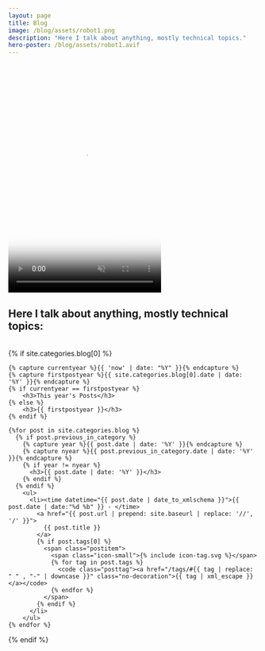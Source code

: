 ```yaml
---
layout: page
title: Blog
image: /blog/assets/robot1.png
description: "Here I talk about anything, mostly technical topics."
hero-poster: /blog/assets/robot1.avif
---
```


<!-- 
  Using AVIF poster only:
  - ~95% of users see the poster correctly (modern browsers).
  - Older browsers that don't support AVIF just see a blank before playback.
  - Video still plays fine, so UX impact is minimal.
-->
<video autoplay muted loop playsinline width="308" height="462" poster="{{ page.hero-poster }}">
  <source src="/blog/assets/robot1.webm" type="video/webm">
  <source src="/blog/assets/robot1.mp4" type="video/mp4">
</video>

<br>

<h2 class="section-intro no-decoration">Here I talk about anything, mostly technical topics:</h2>

<br>
<section>
  {% if site.categories.blog[0] %}

    {% capture currentyear %}{{ 'now' | date: "%Y" }}{% endcapture %}
    {% capture firstpostyear %}{{ site.categories.blog[0].date | date: '%Y' }}{% endcapture %}
    {% if currentyear == firstpostyear %}
        <h3>This year's Posts</h3>
    {% else %}  
        <h3>{{ firstpostyear }}</h3>
    {% endif %}

    {%for post in site.categories.blog %}
      {% if post.previous_in_category %}
        {% capture year %}{{ post.date | date: '%Y' }}{% endcapture %}
        {% capture nyear %}{{ post.previous_in_category.date | date: '%Y' }}{% endcapture %}
        {% if year != nyear %}
          <h3>{{ post.date | date: '%Y' }}</h3>
        {% endif %}
      {% endif %}
        <ul>
          <li><time datetime="{{ post.date | date_to_xmlschema }}">{{ post.date | date:"%d %b" }} - </time>
            <a href="{{ post.url | prepend: site.baseurl | replace: '//', '/' }}">
              {{ post.title }}
            </a>
            {% if post.tags[0] %}
              <span class="postitem">
                <span class="icon-small">{% include icon-tag.svg %}</span>
                {% for tag in post.tags %}
                  <code class="posttag"><a href="/tags/#{{ tag | replace: " " , "-" | downcase }}" class="no-decoration">{{ tag | xml_escape }}</a></code>
                {% endfor %}
              </span>
            {% endif %}
          </li>
        </ul>
    {% endfor %}
  {% endif %}
</section>
